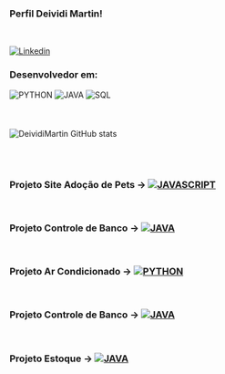 
### Perfil Deividi Martin!
<br>

[![Linkedin](https://img.shields.io/badge/LinkedIn-0077B5?style=for-the-badge&logo=linkedin&logoColor=white)](https://www.linkedin.com/in/deividi-martin-4b02391a3/)

### Desenvolvedor em:


![PYTHON](https://img.shields.io/badge/Python-3776AB?style=for-the-badge&logo=python&logoColor=white)
![JAVA](https://img.shields.io/badge/Java-ED8B00?style=for-the-badge&logo=java&logoColor=white)
![SQL](https://img.shields.io/badge/MYSQL-00000F?style=for-the-badge&logo=mysql&logoColor=)
<br><br><br><br>
![DeividiMartin GitHub stats](https://github-readme-stats.vercel.app/api?username=DeividiMartin&theme=blue-green)

<br><br>
### Projeto Site Adoção de Pets -> [![JAVASCRIPT](https://img.shields.io/badge/logo-javascript-blue?logo=javascript)](https://deividimartin.github.io)

<br>

### Projeto Controle de Banco -> [![JAVA](https://img.shields.io/badge/Java-ED8B00?style=for-the-badge&logo=java&logoColor=white)](https://github.com/DeividiMartin/StockEgine/tree/main/EngineStock/src)

<br>

### Projeto Ar Condicionado -> [![PYTHON](https://img.shields.io/badge/Python-3776AB?style=for-the-badge&logo=python&logoColor=white)](https://github.com/DeividiMartin/ar_condicionado/tree/master)

<br>

### Projeto Controle de Banco -> [![JAVA](https://img.shields.io/badge/Java-ED8B00?style=for-the-badge&logo=java&logoColor=white)](https://github.com/DeividiMartin/Controle-de-Banco/tree/master/src)

<br>

### Projeto Estoque ->  [![JAVA](https://img.shields.io/badge/Java-ED8B00?style=for-the-badge&logo=java&logoColor=white)](https://github.com/DeividiMartin/Controle-de-estoque/tree/master)
